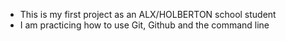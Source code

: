 * This is my first project as an ALX/HOLBERTON school student
* I am practicing how to use Git, Github and the command line
